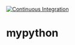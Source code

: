 [![Continuous Integration](https://github.com/ferag/mypython/actions/workflows/main.yml/badge.svg)](https://github.com/ferag/mypython/actions/workflows/main.yml)
# mypython
